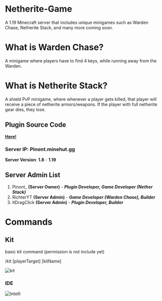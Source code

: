 # **Netherite-Game**
A 1.19 Minecraft server that includes unique minigames such as Warden Chase, Netherite Stack, and many more coming soon.

# What is Warden Chase?

A minigame where players have to find 4 keys, while running away from the Warden.

# What is Netherite Stack?

A shield PvP minigame, where whenever a player gets killed, that player will receive a piece of netherite armors/weapons.
If the player with full netherite gear dies, they lose.

## Plugin Source Code

**__[Here!](https://github.com/NetheriteGame/Netherite-Game/tree/main/dev/src/main)__**

### Server IP: **Pinont.minehut.gg**

**Server Version**: **1.8** - **1.19**

## Server Admin List

1. Pinont_ **(Server Owner)** - __*Plugin Developer, Game Developer (Nether Stack)*__
2. RichterYT **(Server Admin)** - __*Game Developer (Warden Chase), Builder*__
3. ItDragClick **(Server Admin)** - __*Plugin Developer, Builder*__

# Commands

## Kit

basic kit command (permission is not include yet)

/kit [playerTarget] [kitName]

![kit](https://github.com/NetheriteGame/Netherite-Game/blob/main/asset/Preview/Kit%20Command%20Overview.gif)


### IDE

![Intelli](https://img.shields.io/badge/IntelliJ_IDEA-000000.svg?style=for-the-badge&logo=intellij-idea&logoColor=white)
